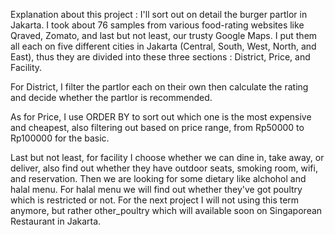 Explanation about this project : I'll sort out on detail the burger partlor in Jakarta. I took about 76 samples from various food-rating websites like Qraved, Zomato, and last but not least, our trusty Google Maps. I put them all each on five different cities in Jakarta (Central, South, West, North, and East), thus they are divided into these three sections : District, Price, and Facility.

For District, I filter the partlor each on their own then calculate the rating and decide whether the partlor is recommended.

As for Price, I use ORDER BY to sort out which one is the most expensive and cheapest, also filtering out based on price range, from Rp50000 to Rp100000 for the basic.

Last but not least, for facility I choose whether we can dine in, take away, or deliver, also find out whether they have outdoor seats, smoking room, wifi, and reservation. Then we are looking for some dietary like alchohol and halal menu. For halal menu we will find out whether they've got poultry which is restricted or not. For the next project I will not using this term anymore, but rather other_poultry which will available soon on Singaporean Restaurant in Jakarta.
